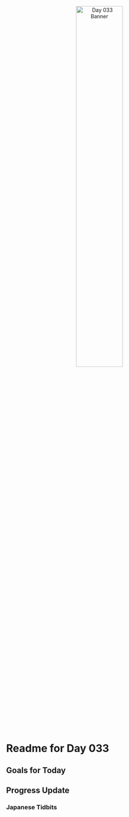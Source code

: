 <div align="center">
 <img src="../..Images/image_033.jpg" alt="Day 033 Banner" width="50%">
</div>

# Readme for Day 033

## Goals for Today

## Progress Update

### Japanese Tidbits

